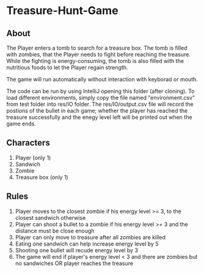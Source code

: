# Treasure-Hunt-Game

## About
The Player enters a tomb to search for a treasure box. The tomb is filled with zombies, that the
Player needs to fight before reaching the treasure. While the fighting is energy-consuming, the
tomb is also filled with the nutritious foods to let the Player regain strength. <br>

The game will run automatically without interaction with keyborad or mouth. <br>

The code can be run by using IntelliJ opening this folder (after cloning). To load different environments, simply copy the file named "environment.csv" from test folder into res/IO folder. The res/IO/output.csv file will record the postions of the bullet in each game; whether the player has reached the treasure successfully and the enegy level left will be printed out when the game ends.


## Characters
1. Player (only 1)
2. Sandwich
3. Zombie
4. Treasure box (only 1)


## Rules
<ol> 
  <li>Player moves to the closest zombie if his energy level >= 3, to the closest sandwich otherwise</li> 
  <li>Player can shoot a bullet to a zombie if his energy level >= 3 and the distance must be close enough</li>
  <li>Player can only move to treasure after all zombies are killed</li>
  <li>Eating one sandwich can help increase energy level by 5</li>
  <li>Shooting one bullet will recude energy level by 3</li>
  <li>The game will end if player's energy level < 3 and there are zombies but no sandwiches OR player reaches the treasure</li>
</ol>

